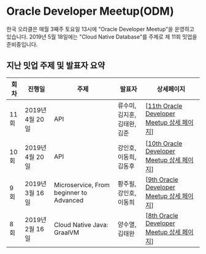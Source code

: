 # Oracle Developer Meetup(ODM)

한국 오라클은 매월 3째주 토요일 13시에 "Oracle Developer Meetup"을 운영하고 있습니다. 2019년 5월 18일에는 "Cloud Native Database"를 주제로 제 11회 밋업을 준비중입니다. 

## 지난 밋업 주제 및 발표자 요약

|회차|진행일|주제|발표자|상세페이지|
|--|--|--|--|--|
|11회|2019년 4월 20일|API|류수미, 김지훈, 김태완, 김준|[[11th Oracle Developer Meetup 상세 페이지](./201905-011th-meetup.md)]|
|10회|2019년 4월 20일|API|강인호, 이동희, 김동후|[[10th Oracle Developer Meetup 상세 페이지](./201904-010th-meetup.md)]|
|9회|2019년 3월 16일|Microservice, From beginner to Advanced|황주필, 강인호, 이동희|[[9th Oracle Developer Meetup 상세 페이지](./201903-009th-meetup.md)]|
|8회|2019년 2월 16일|Cloud Native Java: GraalVM|양수열, 김태완|[[8th Oracle Developer Meetup  상세  페이지](./201902-008th-meetup.md)]|